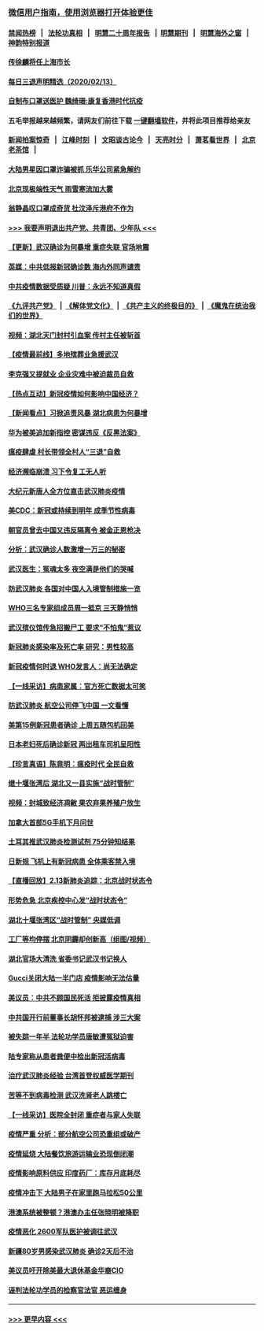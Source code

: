 ### [微信用户指南，使用浏览器打开体验更佳](https://github.com/gfw-breaker/banned-news1/blob/master/indexes/wechat-guide.md?t=0)
#### [禁闻热榜](热点新闻.md?t=0)  &nbsp;&nbsp;|&nbsp;&nbsp; [法轮功真相](https://github.com/gfw-breaker/truth/blob/master/README.md?t=0) &nbsp;&nbsp;|&nbsp;&nbsp; [明慧二十周年报告](https://github.com/gfw-breaker/mh-reports/blob/master/README.md?t=0) &nbsp;&nbsp;|&nbsp;&nbsp;[明慧期刊](https://github.com/gfw-breaker/mh-qikan) &nbsp;&nbsp;|&nbsp;&nbsp; [明慧海外之窗](https://github.com/gfw-breaker/mh-news/blob/master/README.md?t=0) &nbsp;&nbsp;|&nbsp;&nbsp; [神韵特别报道](https://github.com/gfw-breaker/mh-news/blob/master/shenyun.md?t=0)
#### [传徐麟将任上海市长](../pages/nsc413/n11867709.md?t=02141122) 
#### [每日三退声明精选（2020/02/13）](../pages/nsc413/n11867712.md?t=02141122) 
#### [自制布口罩送医护 魏绮珊:康复香港时代抗疫](../pages/nsc413/n11867481.md?t=02141122) 
#### 五毛举报越来越频繁，请网友们前往下载 [一键翻墙软件](https://github.com/gfw-breaker/ssr-accounts)，并将此项目推荐给亲友
#### [新闻拍案惊奇](https://github.com/gfw-breaker/banned-news1/blob/master/pages/link4.md) &nbsp;&nbsp;|&nbsp;&nbsp; [江峰时刻](https://github.com/gfw-breaker/banned-news1/blob/master/pages/link4.md) &nbsp;&nbsp;|&nbsp;&nbsp; [文昭谈古论今](https://github.com/gfw-breaker/banned-news1/blob/master/pages/link4.md) &nbsp;&nbsp;|&nbsp;&nbsp; [天亮时分](https://github.com/gfw-breaker/banned-news1/blob/master/pages/link4.md) &nbsp;&nbsp;|&nbsp;&nbsp; [萧茗看世界](https://github.com/gfw-breaker/banned-news1/blob/master/pages/link4.md) &nbsp;&nbsp;|&nbsp;&nbsp; [北京老茶馆](https://github.com/gfw-breaker/banned-news1/blob/master/pages/link4.md) &nbsp;&nbsp;|&nbsp;&nbsp; 
#### [大陆男星因口罩诈骗被抓 乐华公司紧急解约](../pages/nsc413/n11867354.md?t=02141122) 
#### [北京现极端性天气 雨雪寒流加大雾](../pages/nsc413/n11867619.md?t=02141122) 
#### [翁静晶叹口罩成奇货 杜汶泽斥港府不作为](../pages/nsc413/n11867016.md?t=02141122) 
#### [>>> 我要声明退出共产党、共青团、少年队 <<<](https://github.com/begood0513/goodnews/blob/master/quit/letter.md) 
#### [【更新】武汉确诊为何暴增 重症失联 官场地震](../pages/nsc413/n11801312.md?t=02141122) 
#### [英媒：中共低报新冠确诊数 海内外同声谴责](../pages/nsc413/n11867421.md?t=02141122) 
#### [中共疫情数据受质疑 川普：永远不知道真假](../pages/nsc413/n11867195.md?t=02141122) 
#### [《九评共产党》](https://github.com/begood0513/9ping.md/blob/master/README.md) &nbsp;|&nbsp; [《解体党文化》](../../../../jtdwh.md/blob/master/README.md)  &nbsp;|&nbsp; [《共产主义的终极目的》](../../../../gczydzjmd.md/blob/master/README.md) &nbsp;|&nbsp; [《魔鬼在统治我们的世界》](../../../../mgztzwmdsj.md/blob/master/README.md) 
#### [视频：湖北天门封村引血案 传村主任被斩首](../pages/nsc413/n11867382.md?t=02141122) 
#### [【疫情最前线】多地殡葬业急援武汉](../pages/nsc413/n11866914.md?t=02141122) 
#### [李克强又提就业 企业灾难中被迫裁员自救](../pages/nsc413/n11867323.md?t=02141122) 
#### [【热点互动】新冠疫情如何影响中国经济？](../pages/nsc413/n11867208.md?t=02141122) 
#### [【新闻看点】习掀追责风暴 湖北病患为何暴增](../pages/nsc413/n11867035.md?t=02141122) 
#### [华为被美追加新指控 密谋违反《反黑法案》](../pages/nsc413/n11867191.md?t=02141122) 
#### [瘟疫肆虐 村长带领全村人“三退”自救](../pages/nsc413/n11861714.md?t=02141122) 
#### [经济濒临崩溃 习下令复工无人听](../pages/nsc413/n11867269.md?t=02141122) 
#### [大纪元新唐人全方位直击武汉肺炎疫情](../pages/nsc413/n11859405.md?t=02141122) 
#### [美CDC：新冠或持续到明年 成季节性病毒](../pages/nsc413/n11867279.md?t=02141122) 
#### [朝官员曾去中国又违反隔离令 被金正恩枪决](../pages/nsc413/n11867087.md?t=02141122) 
#### [分析：武汉确诊人数激增一万三的秘密](../pages/nsc413/n11866187.md?t=02141122) 
#### [武汉医生：冤魂太多 夜空满是他们的哭喊](../pages/nsc413/n11867107.md?t=02141122) 
#### [防武汉肺炎 各国对中国人入境管制措施一览](../pages/nsc413/n11838726.md?t=02141122) 
#### [WHO三名专家组成员周一抵京 三天静悄悄](../pages/nsc413/n11866947.md?t=02141122) 
#### [武汉殡仪馆传急招搬尸工 要求“不怕鬼”惹议](../pages/nsc413/n11866834.md?t=02141122) 
#### [新冠肺炎感染率及死亡率 研究：男性较高](../pages/nsc413/n11866956.md?t=02141122) 
#### [新冠疫情何时退 WHO发言人：尚无法确定](../pages/nsc413/n11866864.md?t=02141122) 
#### [【一线采访】病患家属：官方死亡数据太可笑](../pages/nsc413/n11866840.md?t=02141122) 
#### [防武汉肺炎 航空公司停飞中国 一文看懂](../pages/nsc413/n11866800.md?t=02141122) 
#### [美第15例新冠患者确诊 上周五随包机回美](../pages/nsc413/n11866852.md?t=02141122) 
#### [日本老妇死后确诊新冠 两出租车司机呈阳性](../pages/nsc413/n11866755.md?t=02141122) 
#### [【珍言真语】陈竟明：瘟疫时代 全民自救](../pages/nsc413/n11866765.md?t=02141122) 
#### [继十堰张湾后 湖北又一县实施“战时管制”](../pages/nsc413/n11866748.md?t=02141122) 
#### [视频：封城致经济凋敝 果农弃果养殖户放生](../pages/nsc413/n11866120.md?t=02141122) 
#### [加拿大首部5G手机下月问世](../pages/nsc413/n11864631.md?t=02141122) 
#### [土耳其推武汉肺炎检测试剂 75分钟知结果](../pages/nsc413/n11866520.md?t=02141122) 
#### [日新规 飞机上有新冠病患 全体乘客禁入境](../pages/nsc413/n11866233.md?t=02141122) 
#### [【直播回放】2.13新肺炎追踪：北京战时状态令](../pages/nsc413/n11866261.md?t=02141122) 
#### [形势危急 北京疾控中心发“战时状态令”](../pages/nsc413/n11866362.md?t=02141122) 
#### [湖北十堰张湾区“战时管制” 央媒低调](../pages/nsc413/n11866013.md?t=02141122) 
#### [工厂等均停摆 北京阴霾却创新高（组图/视频）](../pages/nsc413/n11865856.md?t=02141122) 
#### [湖北官场大清洗 省委书记武汉书记换人](../pages/nsc413/n11865112.md?t=02141122) 
#### [Gucci关闭大陆一半门店 疫情影响无法估量](../pages/nsc413/n11865799.md?t=02141122) 
#### [美议员：中共不顾国民死活 拒披露疫情真相](../pages/nsc413/n11866147.md?t=02141122) 
#### [中共国开行前董事长胡怀邦被逮捕 涉三大案](../pages/nsc413/n11865943.md?t=02141122) 
#### [被失踪一年半 法轮功学员唐敏遭冤狱迫害](../pages/nsc413/n11863707.md?t=02141122) 
#### [陆专家称从患者粪便中检出新冠活病毒](../pages/nsc413/n11865858.md?t=02141122) 
#### [治疗武汉肺炎经验 台湾首登权威医学期刊](../pages/nsc413/n11865669.md?t=02141122) 
#### [苦等不到病毒检测 武汉洗肾老人跳楼亡](../pages/nsc413/n11866020.md?t=02141122) 
#### [【一线采访】医院全封闭 重症者与家人失联](../pages/nsc413/n11864778.md?t=02141122) 
#### [疫情严重 分析：部分航空公司恐重组或破产](../pages/nsc413/n11865138.md?t=02141122) 
#### [疫情延烧 大陆餐饮旅游运输业恐现倒闭潮](../pages/nsc413/n11865608.md?t=02141122) 
#### [疫情影响原料供应 印度药厂：库存月底耗尽](../pages/nsc413/n11865151.md?t=02141122) 
#### [疫情冲击下 大陆男子在家里跑马拉松50公里](../pages/nsc413/n11865585.md?t=02141122) 
#### [港澳系统被整顿？港澳办主任张晓明被降职](../pages/nsc413/n11865277.md?t=02141122) 
#### [疫情恶化 2600军队医护被调往武汉](../pages/nsc413/n11865111.md?t=02141122) 
#### [新疆80岁男感染武汉肺炎 确诊2天后不治](../pages/nsc413/n11865260.md?t=02141122) 
#### [美议员吁开除美最大退休基金华裔CIO](../pages/nsc413/n11865230.md?t=02141122) 
#### [诬判法轮功学员的检察官法官 恶运缠身](../pages/nsc413/n11864380.md?t=02141122) 

----
#### [ >>> 更早内容 <<< ](../indexes/nsc413-earlier.md)
